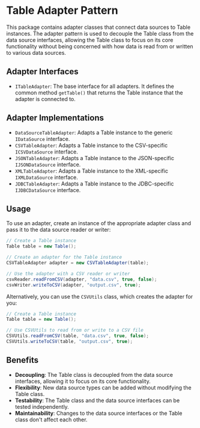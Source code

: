 # Table Adapter Pattern

This package contains adapter classes that connect data sources to Table instances. The adapter pattern is used to decouple the Table class from the data source interfaces, allowing the Table class to focus on its core functionality without being concerned with how data is read from or written to various data sources.

## Adapter Interfaces

- `ITableAdapter`: The base interface for all adapters. It defines the common method `getTable()` that returns the Table instance that the adapter is connected to.

## Adapter Implementations

- `DataSourceTableAdapter`: Adapts a Table instance to the generic `IDataSource` interface.
- `CSVTableAdapter`: Adapts a Table instance to the CSV-specific `ICSVDataSource` interface.
- `JSONTableAdapter`: Adapts a Table instance to the JSON-specific `IJSONDataSource` interface.
- `XMLTableAdapter`: Adapts a Table instance to the XML-specific `IXMLDataSource` interface.
- `JDBCTableAdapter`: Adapts a Table instance to the JDBC-specific `IJDBCDataSource` interface.

## Usage

To use an adapter, create an instance of the appropriate adapter class and pass it to the data source reader or writer:

```java
// Create a Table instance
Table table = new Table();

// Create an adapter for the Table instance
CSVTableAdapter adapter = new CSVTableAdapter(table);

// Use the adapter with a CSV reader or writer
csvReader.readFromCSV(adapter, "data.csv", true, false);
csvWriter.writeToCSV(adapter, "output.csv", true);
```

Alternatively, you can use the `CSVUtils` class, which creates the adapter for you:

```java
// Create a Table instance
Table table = new Table();

// Use CSVUtils to read from or write to a CSV file
CSVUtils.readFromCSV(table, "data.csv", true, false);
CSVUtils.writeToCSV(table, "output.csv", true);
```

## Benefits

- **Decoupling**: The Table class is decoupled from the data source interfaces, allowing it to focus on its core functionality.
- **Flexibility**: New data source types can be added without modifying the Table class.
- **Testability**: The Table class and the data source interfaces can be tested independently.
- **Maintainability**: Changes to the data source interfaces or the Table class don't affect each other.